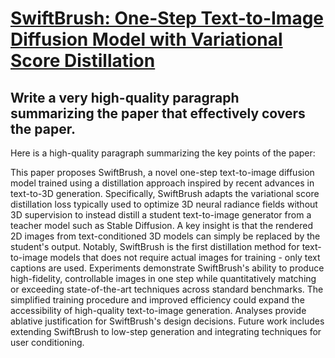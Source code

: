 # [SwiftBrush: One-Step Text-to-Image Diffusion Model with Variational   Score Distillation](https://arxiv.org/abs/2312.05239)

## Write a very high-quality paragraph summarizing the paper that effectively covers the paper.

 Here is a high-quality paragraph summarizing the key points of the paper:

This paper proposes SwiftBrush, a novel one-step text-to-image diffusion model trained using a distillation approach inspired by recent advances in text-to-3D generation. Specifically, SwiftBrush adapts the variational score distillation loss typically used to optimize 3D neural radiance fields without 3D supervision to instead distill a student text-to-image generator from a teacher model such as Stable Diffusion. A key insight is that the rendered 2D images from text-conditioned 3D models can simply be replaced by the student's output. Notably, SwiftBrush is the first distillation method for text-to-image models that does not require actual images for training - only text captions are used. Experiments demonstrate SwiftBrush's ability to produce high-fidelity, controllable images in one step while quantitatively matching or exceeding state-of-the-art techniques across standard benchmarks. The simplified training procedure and improved efficiency could expand the accessibility of high-quality text-to-image generation. Analyses provide ablative justification for SwiftBrush's design decisions. Future work includes extending SwiftBrush to low-step generation and integrating techniques for user conditioning.
